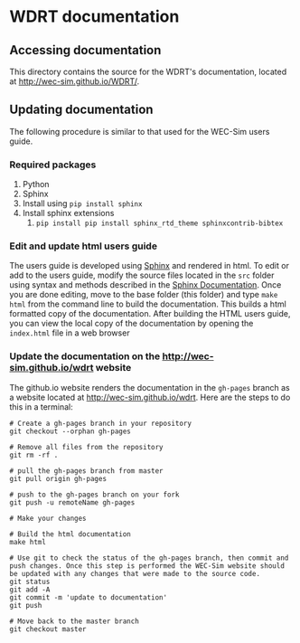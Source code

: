 # WDRT documentation
## Accessing documentation
This directory contains the source for the WDRT's documentation, located at http://wec-sim.github.io/WDRT/.

## Updating documentation
The following procedure is similar to that used for the WEC-Sim users guide.

### Required packages
1. Python
1. Sphinx
  1. Install using ``pip install sphinx``
  1. Install sphinx extensions 
      1. ``pip install pip install sphinx_rtd_theme sphinxcontrib-bibtex``


### Edit and update html users guide
The users guide is developed using [Sphinx](http://sphinx-doc.org/) and rendered in html. To edit or add to the users guide, modify the source files located in the ``src`` folder using syntax and methods described in the [Sphinx Documentation](http://sphinx-doc.org/contents.html).
Once you are done editing, move to the base folder (this folder) and type ``make html`` from the command line to build the documentation.
This builds a html formatted copy of the documentation.
After building the HTML users guide, you can view the local copy of the documentation by opening the ``index.html`` file in a web browser


### Update the documentation on the http://wec-sim.github.io/wdrt website
The github.io website renders the documentation in the ``gh-pages`` branch as a website located at http://wec-sim.github.io/wdrt.
Here are the steps to do this in a terminal:

  ```Shell
  # Create a gh-pages branch in your repository
  git checkout --orphan gh-pages
  
  # Remove all files from the repository
  git rm -rf .

  # pull the gh-pages branch from master
  git pull origin gh-pages
  
  # push to the gh-pages branch on your fork
  git push -u remoteName gh-pages

  # Make your changes

  # Build the html documentation
  make html

  # Use git to check the status of the gh-pages branch, then commit and push changes. Once this step is performed the WEC-Sim website should be updated with any changes that were made to the source code.
  git status
  git add -A
  git commit -m 'update to documentation'
  git push

  # Move back to the master branch
  git checkout master
  ```
